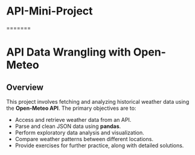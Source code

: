 # API-Mini-Project
=======
# API Data Wrangling with Open-Meteo

## Overview

This project involves fetching and analyzing historical weather data using the **Open-Meteo API**. The primary objectives are to:

- Access and retrieve weather data from an API.
- Parse and clean JSON data using **pandas**.
- Perform exploratory data analysis and visualization.
- Compare weather patterns between different locations.
- Provide exercises for further practice, along with detailed solutions.

